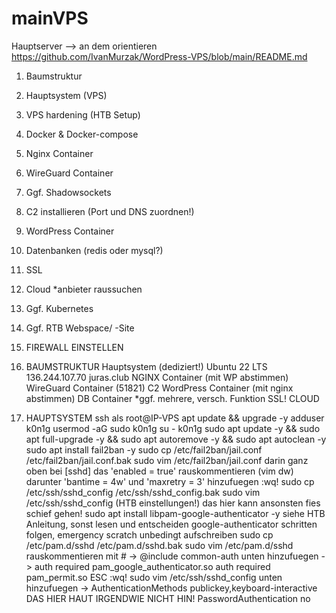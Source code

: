 # mainVPS
Hauptserver
--> an dem orientieren https://github.com/IvanMurzak/WordPress-VPS/blob/main/README.md

1. Baumstruktur
3. Hauptsystem (VPS)
4. VPS hardening (HTB Setup)
5. Docker & Docker-compose
6. Nginx Container
7. WireGuard Container
8. Ggf. Shadowsockets
9. C2 installieren (Port und DNS zuordnen!)
10. WordPress Container
11. Datenbanken (redis oder mysql?)
12. SSL
13. Cloud *anbieter raussuchen
14. Ggf. Kubernetes
15. Ggf. RTB Webspace/ -Site
16. FIREWALL EINSTELLEN


1. BAUMSTRUKTUR
   Hauptsystem (dediziert!)
     Ubuntu 22 LTS
     136.244.107.70
     juras.club
       NGINX Container (mit WP abstimmen)
       WireGuard Container (51821)
       C2
       WordPress Container (mit nginx abstimmen)
       DB Container *ggf. mehrere, versch. Funktion
       SSL!
       CLOUD

2. HAUPTSYSTEM
   ssh als root@IP-VPS
   apt update && upgrade -y
   adduser k0n1g
   usermod -aG sudo k0n1g
   su - k0n1g
   sudo apt update -y && sudo apt full-upgrade -y && sudo apt autoremove -y && sudo apt autoclean -y
   sudo apt install fail2ban -y
   sudo cp /etc/fail2ban/jail.conf /etc/fail2ban/jail.conf.bak
   sudo vim /etc/fail2ban/jail.conf
      darin ganz oben bei [sshd] das 'enabled = true' rauskommentieren (vim dw)
      darunter 'bantime = 4w' und 'maxretry = 3' hinzufuegen
      :wq!
   sudo cp /etc/ssh/sshd_config /etc/ssh/sshd_config.bak
   sudo vim /etc/ssh/sshd_config (HTB einstellungen!)
      das hier kann ansonsten fies schief gehen!
   sudo apt install libpam-google-authenticator -y
      siehe HTB Anleitung, sonst lesen und entscheiden
   google-authenticator
      schritten folgen, emergency scratch unbedingt aufschreiben
   sudo cp /etc/pam.d/sshd /etc/pam.d/sshd.bak
   sudo vim /etc/pam.d/sshd
      rauskommentieren mit # -> @include common-auth
      unten hinzufuegen ->
         auth required pam_google_authenticator.so
         auth required pam_permit.so
         ESC :wq!
   sudo vim /etc/ssh/sshd_config
      unten hinzufuegen ->
         AuthenticationMethods publickey,keyboard-interactive
            DAS HIER HAUT IRGENDWIE NICHT HIN!
         PasswordAuthentication no
   



    
